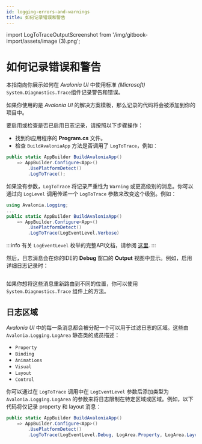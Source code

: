 ```yaml
---
id: logging-errors-and-warnings
title: 如何记录错误和警告
---
```


import LogToTraceOutputScreenshot from '/img/gitbook-import/assets/image (3).png';

# 如何记录错误和警告

本指南向你展示如何在 _Avalonia UI_ 中使用标准 _(Microsoft)_ `System.Diagnostics.Trace`组件记录警告和错误。

如果你使用的是 _Avalonia UI_ 的解决方案模板，那么记录的代码将会被添加到你的项目中。

要启用或检查是否已启用日志记录，请按照以下步骤操作：

-  找到你应用程序的 **Program.cs** 文件。
-  检查 `BuildAvaloniaApp` 方法是否调用了 `LogToTrace`，例如：

```csharp
public static AppBuilder BuildAvaloniaApp()
    => AppBuilder.Configure<App>()
        .UsePlatformDetect()
        .LogToTrace();
```

如果没有参数，`LogToTrace` 将记录严重性为 `Warning` 或更高级别的消息。你可以通过向 `LogLevel` 调用传递一个 `LogToTrace` 参数来改变这个级别。例如：

```csharp
using Avalonia.Logging;
...
public static AppBuilder BuildAvaloniaApp()
    => AppBuilder.Configure<App>()
        .UsePlatformDetect()
        .LogToTrace(LogEventLevel.Verbose)
```

:::info
有关 `LogEventLevel` 枚举的完整API文档，请参阅 [这里](https://reference.avaloniaui.net/api/Avalonia.Logging/LogEventLevel/).
:::

然后，日志消息会在你的IDE的 **Debug** 窗口的 **Output** 视图中显示。例如，启用详细日志记录时：

<img src={LogToTraceOutputScreenshot} alt=""/>

如果你想将这些消息重新路由到不同的位置，你可以使用 `System.Diagnostics.Trace` 组件上的方法。

## 日志区域

_Avalonia UI_ 中的每一条消息都会被分配一个可以用于过滤日志的区域。这些由 `Avalonia.Logging.LogArea` 静态类的成员描述：

* `Property`
* `Binding`
* `Animations`
* `Visual`
* `Layout`
* `Control`

你可以通过在 `LogToTrace` 调用中在 `LogEventLevel` 参数后添加类型为 `Avalonia.Logging.LogArea` 的参数来将日志限制在特定区域或区域。例如，以下代码将仅记录 property 和 layout 消息：

```csharp
public static AppBuilder BuildAvaloniaApp()
    => AppBuilder.Configure<App>()
        .UsePlatformDetect()
        .LogToTrace(LogEventLevel.Debug, LogArea.Property, LogArea.Layout);
```
